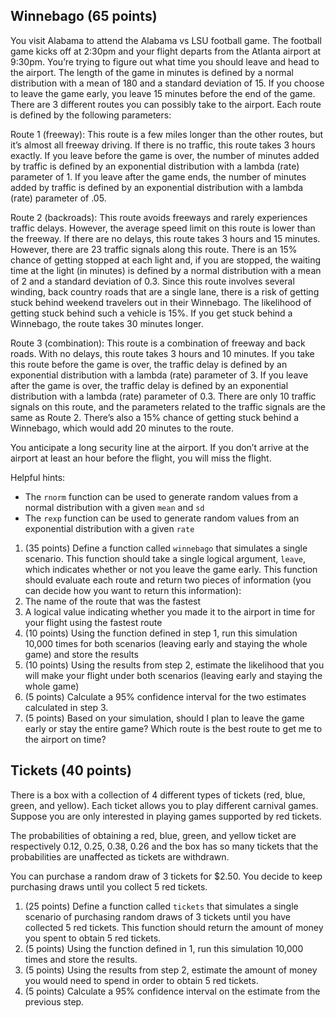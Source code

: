 
## Winnebago (65 points)

You visit Alabama to attend the Alabama vs LSU football game. The
football game kicks off at 2:30pm and your flight departs from the
Atlanta airport at 9:30pm. You’re trying to figure out what time you
should leave and head to the airport. The length of the game in minutes
is defined by a normal distribution with a mean of 180 and a standard
deviation of 15. If you choose to leave the game early, you leave 15
minutes before the end of the game. There are 3 different routes you can
possibly take to the airport. Each route is defined by the following
parameters:

Route 1 (freeway): This route is a few miles longer than the other
routes, but it’s almost all freeway driving. If there is no traffic,
this route takes 3 hours exactly. If you leave before the game is over,
the number of minutes added by traffic is defined by an exponential
distribution with a lambda (rate) parameter of 1. If you leave after the
game ends, the number of minutes added by traffic is defined by an
exponential distribution with a lambda (rate) parameter of .05.

Route 2 (backroads): This route avoids freeways and rarely experiences
traffic delays. However, the average speed limit on this route is lower
than the freeway. If there are no delays, this route takes 3 hours and
15 minutes. However, there are 23 traffic signals along this route.
There is an 15% chance of getting stopped at each light and, if you are
stopped, the waiting time at the light (in minutes) is defined by a
normal distribution with a mean of 2 and a standard deviation of 0.3.
Since this route involves several winding, back country roads that are a
single lane, there is a risk of getting stuck behind weekend travelers
out in their Winnebago. The likelihood of getting stuck behind such a
vehicle is 15%. If you get stuck behind a Winnebago, the route takes 30
minutes longer.

Route 3 (combination): This route is a combination of freeway and back
roads. With no delays, this route takes 3 hours and 10 minutes. If you
take this route before the game is over, the traffic delay is defined by
an exponential distribution with a lambda (rate) parameter of 3. If you
leave after the game is over, the traffic delay is defined by an
exponential distribution with a lambda (rate) parameter of 0.3. There
are only 10 traffic signals on this route, and the parameters related to
the traffic signals are the same as Route 2. There’s also a 15% chance
of getting stuck behind a Winnebago, which would add 20 minutes to the
route.

You anticipate a long security line at the airport. If you don’t arrive
at the airport at least an hour before the flight, you will miss the
flight.

Helpful hints:

  - The `rnorm` function can be used to generate random values from a
    normal distribution with a given `mean` and `sd`
  - The `rexp` function can be used to generate random values from an
    exponential distribution with a given `rate`

<!-- end list -->

1.  (35 points) Define a function called `winnebago` that simulates a
    single scenario. This function should take a single logical
    argument, `leave`, which indicates whether or not you leave the game
    early. This function should evaluate each route and return two
    pieces of information (you can decide how you want to return this
    information):
2.  The name of the route that was the fastest
3.  A logical value indicating whether you made it to the airport in
    time for your flight using the fastest route
4.  (10 points) Using the function defined in step 1, run this
    simulation 10,000 times for both scenarios (leaving early and
    staying the whole game) and store the results
5.  (10 points) Using the results from step 2, estimate the likelihood
    that you will make your flight under both scenarios (leaving early
    and staying the whole game)
6.  (5 points) Calculate a 95% confidence interval for the two estimates
    calculated in step 3.
7.  (5 points) Based on your simulation, should I plan to leave the game
    early or stay the entire game? Which route is the best route to get
    me to the airport on time?

## Tickets (40 points)

There is a box with a collection of 4 different types of tickets (red,
blue, green, and yellow). Each ticket allows you to play different
carnival games. Suppose you are only interested in playing games
supported by red tickets.

The probabilities of obtaining a red, blue, green, and yellow ticket are
respectively 0.12, 0.25, 0.38, 0.26 and the box has so many tickets that
the probabilities are unaffected as tickets are withdrawn.

You can purchase a random draw of 3 tickets for $2.50. You decide to
keep purchasing draws until you collect 5 red tickets.

1.  (25 points) Define a function called `tickets` that simulates a
    single scenario of purchasing random draws of 3 tickets until you
    have collected 5 red tickets. This function should return the amount
    of money you spent to obtain 5 red tickets.
2.  (5 points) Using the function defined in 1, run this simulation
    10,000 times and store the results.
3.  (5 points) Using the results from step 2, estimate the amount of
    money you would need to spend in order to obtain 5 red tickets.
4.  (5 points) Calculate a 95% confidence interval on the estimate from
    the previous step.
